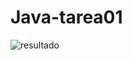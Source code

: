 # Java-tarea01

![resultado](https://github.com/galvacastell/Java-tarea01/assets/166955374/23534e00-7d19-4d89-868b-5d553f31dcb9)

